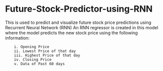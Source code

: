 # Future-Stock-Predictor-using-RNN
This is used to predict and visualize future stock price predictions using Recurrent Neural Network (RNN)
An RNN regressor is created in this model where the model predicts the new stock price using the following information:
       
        i. Opening Price
        ii. Lowest Price of that day
        iii. Highest Price of that day
        iv. Closing Price
        v. Data of Past 60 days
